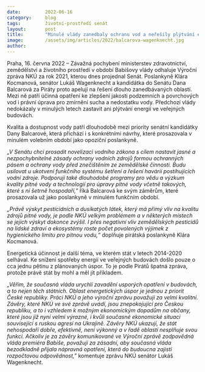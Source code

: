 ```yaml
---
date:         2022-06-16
category:     blog
tags:         životní-prostředí senát 
layout:       post
title:        "Minulé vlády zanedbaly ochranu vod a neřešily plýtvání energiemi ve veřejných budovách, potvrdila zpráva NKÚ. Piráti nabízejí řešení"
image:        /assets/img/articles/2022/balcarova-wagenknecht.jpg
author:       
---
```


 

Praha, 16. června 2022 – Závažná pochybení ministerstev zdravotnictví, zemědělství a životního prostředí v období Babišovy vlády odhaluje Výroční zpráva NKÚ za rok 2021, kterou dnes projednal Senát. Poslankyně Klára Kocmanová, senátor Lukáš Wagenknecht a kandidátka do Senátu Dana Balcarová za Piráty proto apelují na řešení dlouho zanedbávaných oblastí. Mezi ně patří účinná opatření ke zlepšení jakosti podzemních a povrchových vod i právní úprava pro zmírnění sucha a nedostatku vody. Předchozí vlády nedokázaly v minulých letech zastavit ani plýtvání energií ve veřejných budovách.

Kvalita a dostupnost vody patří dlouhodobě mezi priority senátní kandidátky Dany Balcarové, která přichází i s konkrétními návrhy, které prosazovala v minulém volebním období jako opoziční poslankyně.

*„V Senátu chci prosadit novelizaci vodního zákona s cílem nastavit jasné a nezpochybnitelné zásady ochrany vodních zdrojů formou ochranných pásem a ochrany vody před znečištěním ze zemědělské činnosti. Budu usilovat u ukotvení funkčního systému šetření a řešení havárií postihujících vodní zdroje. Podporuji také dlouhodobé programy pro vědu a výzkum kvality pitné vody a technologií pro úpravy pitné vody včetně takových, které s ní šetrně hospodaří,”* říká Balcarová ke svým záměrům, které prosazovala už jako poslankyně v minulém funkčním období.

*„Právě výskyt pesticidních a dusíkatých látek, který má přímý vliv na kvalitu zdrojů pitné vody, je podle NKÚ velkým problémem a v některých místech se jejich výskyt dokonce zvýšil. I přes negativní vliv zemědělských pesticidů na lidské zdraví a ekosystémy roste počet povolených výjimek z hygienického limitu pro pitnou vodu,“* doplňuje pirátská poslankyně Klára Kocmanová.

Energetická účinnost je další téma, ve kterém stát v letech 2014-2020 selhával. Ke snížení spotřeby energií ve veřejných budovách došlo pouze o cca jednu pětinu z plánovaných úspor. To je podle Pirátů špatná zpráva, protože právě stát by mohl a měl jít příkladem.

*„Věřím, že současná vláda urychlí zavadění usporých opatření v budovách, a to nejen těch státních. Oblast energetických úspor je jednou z priorit České republiky. Práci NKÚ a jeho výroční zprávu považuji za velmi kvalitní. Závěry, které NKÚ ve své zprávě uvádí, jsou znepokojující pro Českou republiku, a to i vzhledem k možným ekonomickým dopadům na občany, které jsou již nyní velmi výrazné, i kvůli současné ekonomické situaci související s ruskou agresí na Ukrajině. Závěry NKÚ ukazují, že stát nehospodaří dobře, efektivně, není výkonný a v řadě oblastí nesplňuje svou funkci. Ačkoliv je za závěry komunikované ve Výroční zprávě zodpovědná vláda premiéra Babiše, považuji za zásadní, aby současná vláda bezodkladně přijala nápravná opatření, která do budoucna zajistí rozpočtovou odpovědnost,”* komentuje zprávu NKÚ senátor Lukáš Wagenknecht.

 
